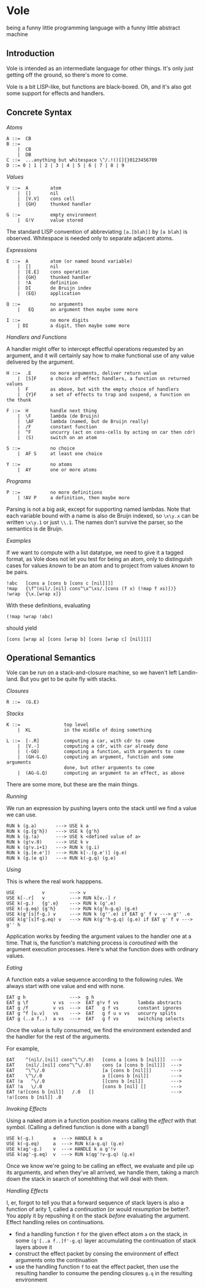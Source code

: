 Vole
====

being a funny little programming language with a funny little abstract machine


Introduction
------------

Vole is intended as an intermediate language for other things. It's only just
getting off the ground, so there's more to come.

Vole is a bit LISP-like, but functions are black-boxed. Oh, and it's also got
some support for effects and handlers.


Concrete Syntax
---------------

*Atoms*

    A ::=  CB
    B ::=
        |  CB
        |  DB
    C ::=  ...anything but whitespace \^/.!()[]{}0123456789
    D ::= 0 | 1 | 2 | 3 | 4 | 5 | 6 | 7 | 8 | 9

*Values*

    V ::=  A        atom
        |  []       nil
        |  [V.V]    cons cell
        |  {GH}     thunked handler

    G ::=           empty environment
        |  G!V      value stored

The standard LISP convention of abbreviating `[a.[blah]]` by `[a blah]` is
observed. Whitespace is needed only to separate adjacent atoms.

*Expressions*

    E ::=  A        atom (or named bound variable)
        |  []       nil
        |  [E.E]    cons operation
        |  {GH}     thunked handler
        |  !A       definition
        |  DI       de Bruijn index
        |  (EQ)     application

    Q ::=           no arguments
        |   EQ      an argument then maybe some more

    I ::=           no more digits
        | DI        a digit, then maybe some more

*Handlers and Functions*

A handler might offer to intercept effectful operations requested by an argument,
and it will certainly say how to make functional use of any value delivered by the
argument.

    H ::=  .E       no more arguments, deliver return value
        |  [S]F     a choice of effect handlers, a function on returned values
        |  F        as above, but with the empty choice of handlers
        |  {Y}F     a set of effects to trap and suspend, a function on the thunk

    F ::=  H        handle next thing
        |  \F       lambda (de Bruijn)
        |  \AF      lambda (named, but de Bruijn really)
        |  /F       constant function
        |  ^F       uncurry (act on cons-cells by acting on car then cdr)
        |  (S)      switch on an atom

    S ::=           no choice
        |  AF S     at least one choice

    Y ::=           no atoms
        |  AY       one or more atoms

*Programs*

    P ::=           no more definitions
        | !AV P     a definition, then maybe more

Parsing is not a big ask, except for supporting named lambdas. Note that each
variable bound with a name is also de Bruijn indexed, so `\x\y.x` can be written
`\x\y.1` or just `\\.1`. The names don't survive the parser, so the semantics is
de Bruijn.

*Examples*

If we want to compute with a list datatype, we need to give it a tagged format,
as Vole does not let you test for being an atom, only to distinguish cases for
values *known* to be an atom and to project from values *known* to be pairs.

    !abc   [cons a [cons b [cons c [nil]]]]
    !map   {\f^(nil/.[nil] cons^\x^\xs/.[cons (f x) (!map f xs)])}
    !wrap  {\x.[wrap x]}

With these definitions, evaluating

    (!map !wrap !abc)

should yield

    [cons [wrap a] [cons [wrap b] [cons [wrap c] [nil]]]]


Operational Semantics
---------------------

Vole can be run on a stack-and-closure machine, so we haven't left Landin-land.
But you get to be quite fly with stacks.

*Closures*

    R ::=  (G.E)

*Stacks*

    K ::=                top level
        |  KL            in the middle of doing something

    L ::=  [-.R]         computing a car, with cdr to come
        |  [V.-]         computing a cdr, with car already done
        |  (-GQ)         computing a function, with arguments to come
        |  (GH-G.Q)      computing an argument, function and some arguments
                         done, but other arguments to come
        |  (AG-G.Q)      computing an argument to an effect, as above

There are some more, but these are the main things.

*Running*

We run an expression by pushing layers onto the stack until we find a value
we can use.

    RUN k (g.a)       ---> USE k a
    RUN k (g.{g'h})   ---> USE k {g'h}
    RUN k (g.!a)      ---> USE k <defined value of a>
    RUN k (g!v.0)     ---> USE k v
    RUN k (g!v.i+1)   ---> RUN k (g.i)
    RUN k (g.[e.e'])  ---> RUN k[-.(g.e')] (g.e)
    RUN k (g.(e q))   ---> RUN k(-g.q) (g.e)
    
*Using*

This is where the real work happpens.

    USE          v         ---> v
    USE k[-.r]   v         ---> RUN k[v.-] r
    USE k(-g.)   {g'.e}    ---> RUN k (g'.e)
    USE k(-g.eq) {g'h}     ---> RUN k(g'h-g.q) (g.e)
    USE k(g'[s]f-g.) v     ---> RUN k (g''.e) if EAT g' f v ---> g'' .e
    USE k(g'[s]f-g.eq) v   ---> RUN k(g''h-g.q) (g.e) if EAT g' f v ---> g'' h

Application works by feeding the argument values to the handler one at a time.
That is, the function's matching process is *coroutined* with the argument
execution processes. Here's what the function does with ordinary values.

*Eating*

A function eats a value sequence according to the following rules. We always
start with one value and end with none.

    EAT g h                --->  g h
    EAT g \f         v vs  --->  EAT g!v f vs       lambda abstracts
    EAT g /f         v vs  --->  EAT   g f vs       constant ignores
    EAT g ^f [u.v]   vs    --->  EAT   g f u v vs   uncurry splits
    EAT g (..a f..)  a vs  --->  EAT   g f vs       switching selects

Once the value is fully consumed, we find the environment extended and the
handler for the rest of the arguments.

For example,

    EAT    ^(nil/.[nil] cons^\^\/.0)   [cons a [cons b [nil]]]  --->
    EAT    (nil/.[nil] cons^\^\/.0)    cons [a [cons b [nil]]]  --->
    EAT    ^\^\/.0                     [a [cons b [nil]]]       --->
    EAT    \^\/.0                      a [[cons b [nil]]        --->
    EAT !a   ^\/.0                     [[cons b [nil]]          --->
    EAT !a   \/.0                      [cons b [nil] []         --->
    EAT !a![cons b [nil]]   /.0   []                            --->
    !a![cons b [nil]] .0

*Invoking Effects*

Using a naked atom in a function position means calling the *effect* with that
symbol. (Calling a defined function is done with a bang!)

    USE k(-g.)       a  ---> HANDLE k a
    USE k(-g.eq)     a  ---> RUN k(a-g.q) (g.e)
    USE k(ag'-g.)    v  ---> HANDLE k a g'!v
    USE k(ag'-g.eq)  v  ---> RUN k(qg'!v-g.q) (g.e)

Once we know we're going to be calling an effect, we evaluate and pile up its
arguments, and when they've all arrived, we handle them, taking a march down the
stack in search of somehthing that will deal with them.

*Handling Effects*

I, er, forgot to tell you that a forward sequence of stack layers is
also a function of arity 1, called a *continuation* (or would
*resumption* be better?. You apply it by repushing it on the stack
*before* evaluating the argument. Effect handling relies on
continuations.

  * find a handling function `f` for the given effect atom `a` on the stack, in some
      `(g'[..a f..]f'-g.q)` layer accumulating the continuation of stack layers above it
  * construct the effect packet by consing the environment of effect arguments
      onto the continuation
  * use the handling function `f` to eat the effect packet, then use the resulting
      handler to consume the pending closures `g.q` in the resulting environment

